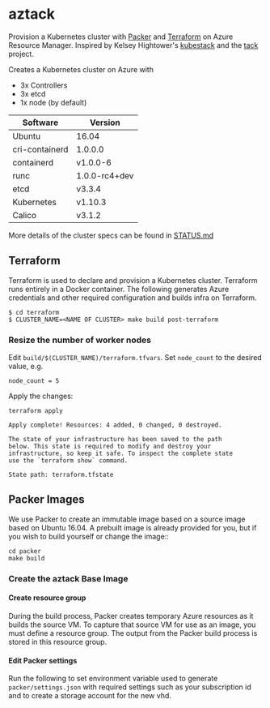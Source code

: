 # aztack

Provision a Kubernetes cluster with [Packer](https://packer.io) and [Terraform](https://www.terraform.io) on Azure Resource Manager. Inspired by Kelsey Hightower's [kubestack](https://github.com/kelseyhightower/kubestack) and the [tack](https://github.com/kz8s/tack) project.

Creates a Kubernetes cluster on Azure with

- 3x Controllers
- 3x etcd
- 1x node (by default)

**Software**|**Version**
-----|-----
Ubuntu|16.04
cri-containerd|1.0.0.0
containerd|v1.0.0-6
runc|1.0.0-rc4+dev
etcd|v3.3.4
Kubernetes|v1.10.3
Calico|v3.1.2

More details of the cluster specs can be found in [STATUS.md](STATUS.md)

## Terraform

Terraform is used to declare and provision a Kubernetes cluster. Terraform runs entirely in a Docker container. The following generates Azure credentials and other required configuration and builds infra on Terraform.

```shell
$ cd terraform
$ CLUSTER_NAME=<NAME OF CLUSTER> make build post-terraform
```

### Resize the number of worker nodes

Edit `build/$(CLUSTER_NAME)/terraform.tfvars`. Set `node_count` to the desired value, e.g.

```shell
node_count = 5
```

Apply the changes:

```shell
terraform apply
```

```shell
Apply complete! Resources: 4 added, 0 changed, 0 destroyed.

The state of your infrastructure has been saved to the path
below. This state is required to modify and destroy your
infrastructure, so keep it safe. To inspect the complete state
use the `terraform show` command.

State path: terraform.tfstate

```

## Packer Images

We use Packer to create an immutable image based on a source image based on Ubuntu 16.04. A prebuilt image is already provided for you, but if you wish to build yourself or change the image::

```shell
cd packer
make build
```

### Create the aztack Base Image

#### Create resource group

During the build process, Packer creates temporary Azure resources as it builds the source VM. To capture that source VM for use as an image, you must define a resource group. The output from the Packer build process is stored in this resource group.

#### Edit Packer settings

Run the following to set environment variable used to generate `packer/settings.json` with required settings such as your subscription id and to create a storage account for the new vhd.
